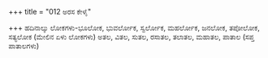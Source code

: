 +++
title = "012 ಅರಸ ಕೇಳೈ"

+++
ಹದಿನಾಲ್ಕು ಲೋಕಗಳು-ಭೂಲೋಕ, ಭುವರ್ಲೋಕ, ಸ್ವರ್ಲೋಕ, ಮಹರ್ಲೋಕ, ಜನಲೋಕ, ತಪೋಲೋಕ, ಸತ್ಯಲೋಕ (ಮೇಲಿನ ಏಳು ಲೋಕಗಳು) ಅತಲ, ವಿತಲ, ಸುತಲ, ರಸಾತಲ, ತಲಾತಲ, ಮಹಾತಲ, ಪಾತಾಲ (ಸಪ್ತ ಪಾತಾಲಗಳು)
